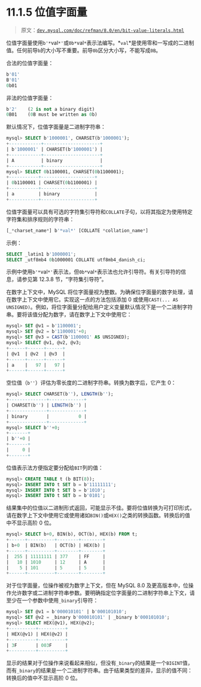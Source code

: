 # 11.1.5 位值字面量

> 原文：[`dev.mysql.com/doc/refman/8.0/en/bit-value-literals.html`](https://dev.mysql.com/doc/refman/8.0/en/bit-value-literals.html)

位值字面量使用`b'*`val`*'`或`0b*`val`*`表示法编写。*`val`*是使用零和一写成的二进制值。任何前导`b`的大小写不重要。前导`0b`区分大小写，不能写成`0B`。

合法的位值字面量：

```sql
b'01'
B'01'
0b01
```

非法的位值字面量：

```sql
b'2'    (2 is not a binary digit)
0B01    (0B must be written as 0b)
```

默认情况下，位值字面量是二进制字符串：

```sql
mysql> SELECT b'1000001', CHARSET(b'1000001');
+------------+---------------------+
| b'1000001' | CHARSET(b'1000001') |
+------------+---------------------+
| A          | binary              |
+------------+---------------------+
mysql> SELECT 0b1100001, CHARSET(0b1100001);
+-----------+--------------------+
| 0b1100001 | CHARSET(0b1100001) |
+-----------+--------------------+
| a         | binary             |
+-----------+--------------------+
```

位值字面量可以具有可选的字符集引导符和`COLLATE`子句，以将其指定为使用特定字符集和排序规则的字符串：

```sql
[_*charset_name*] b'*val*' [COLLATE *collation_name*]
```

示例：

```sql
SELECT _latin1 b'1000001';
SELECT _utf8mb4 0b1000001 COLLATE utf8mb4_danish_ci;
```

示例中使用`b'*`val`*'`表示法，但`0b*`val`*`表示法也允许引导符。有关引导符的信息，请参见第 12.3.8 节，“字符集引导符”。

在数字上下文中，MySQL 将位字面量视为整数。为确保位字面量的数字处理，请在数字上下文中使用它。实现这一点的方法包括添加 0 或使用`CAST(... AS UNSIGNED)`。例如，将位字面量分配给用户定义变量默认情况下是一个二进制字符串。要将该值分配为数字，请在数字上下文中使用它：

```sql
mysql> SET @v1 = b'1100001';
mysql> SET @v2 = b'1100001'+0;
mysql> SET @v3 = CAST(b'1100001' AS UNSIGNED);
mysql> SELECT @v1, @v2, @v3;
+------+------+------+
| @v1  | @v2  | @v3  |
+------+------+------+
| a    |   97 |   97 |
+------+------+------+
```

空位值（`b''`）评估为零长度的二进制字符串。转换为数字后，它产生 0：

```sql
mysql> SELECT CHARSET(b''), LENGTH(b'');
+--------------+-------------+
| CHARSET(b'') | LENGTH(b'') |
+--------------+-------------+
| binary       |           0 |
+--------------+-------------+
mysql> SELECT b''+0;
+-------+
| b''+0 |
+-------+
|     0 |
+-------+
```

位值表示法方便指定要分配给`BIT`列的值：

```sql
mysql> CREATE TABLE t (b BIT(8));
mysql> INSERT INTO t SET b = b'11111111';
mysql> INSERT INTO t SET b = b'1010';
mysql> INSERT INTO t SET b = b'0101';
```

结果集中的位值以二进制形式返回，可能显示不佳。要将位值转换为可打印形式，请在数字上下文中使用它或使用诸如`BIN()`或`HEX()`之类的转换函数。转换后的值中不显示高阶 0 位。

```sql
mysql> SELECT b+0, BIN(b), OCT(b), HEX(b) FROM t;
+------+----------+--------+--------+
| b+0  | BIN(b)   | OCT(b) | HEX(b) |
+------+----------+--------+--------+
|  255 | 11111111 | 377    | FF     |
|   10 | 1010     | 12     | A      |
|    5 | 101      | 5      | 5      |
+------+----------+--------+--------+
```

对于位字面量，位操作被视为数字上下文，但在 MySQL 8.0 及更高版本中，位操作允许数字或二进制字符串参数。要明确指定位字面量的二进制字符串上下文，请至少在一个参数中使用`_binary`引导符：

```sql
mysql> SET @v1 = b'000010101' | b'000101010';
mysql> SET @v2 = _binary b'000010101' | _binary b'000101010';
mysql> SELECT HEX(@v1), HEX(@v2);
+----------+----------+
| HEX(@v1) | HEX(@v2) |
+----------+----------+
| 3F       | 003F     |
+----------+----------+
```

显示的结果对于位操作来说看起来相似，但没有`_binary`的结果是一个`BIGINT`值，而有`_binary`的结果是一个二进制字符串。由于结果类型的差异，显示的值不同：转换后的值中不显示高阶 0 位。
